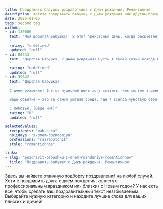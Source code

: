 ```yaml
---
title: Поздравить бабушку разработчика c Днем рождения. Романтичное
description: Хотите поздравить бабушку c Днем рождения или другим праздником? Наш ИИ создаст незабываемое поздравление, а вы обязательно выделитесь среди других.  
date: 2025-01-05
tags: second tag
wishes:
- id: 130686
  text: "Моя дорогая Бабушка!  В этот прекрасный день, когда расцветает всё вокруг, как и твоя душа, я хочу поздравить тебя с Днём рождения!  Пусть твоя жизнь будет такой же тёплой и уютной, как лучшие семейные вечера, наполненные любовью и счастьем, подобно бесконечному коду, создающему прекрасную картину нашей жизни.  Я бесконечно люблю тебя и желаю тебе долгих лет, наполненных радостью и здоровьем!
  "
  rating: "undefined"
  updated: "null"
- id: 80333
  text: "Дорогая Бабушка, с Днем рождения! Пусть в твоей жизни всегда будет место для новых открытий, как в твоей работе разработчика. Пусть твои творения приносят радость и пользу, а ты сама остаешься такой же молодой душой, полной энергии и вдохновения! 💖
  "
  rating: "undefined"
  updated: "null"
- id: 39642
  text: "Дорогая бабушка!
  
  С днем рождения! В этот чудесный день хочу сказать, как сильно я ценю вашу мудрость и тепло. Вы — яркий проект в нашей жизни, созданный с любовью и заботой. Каждый ваш совет словно идеальный код, который помогает мне находить решения в самых сложных ситуациях.
  
  Ваши объятия — это та самая уютная среда, где я всегда чувствую себя комфортно и защищённо. Пускай в вашем сердце будет всегда место для радости, а в жизни — побольше ярких мгновений. Вы — настоящий разработчик счастья в нашей семье!
  
  С любовью, [Ваше имя]"
  rating: "0"
  updated: "null"

selectedValues:
  recipients: "babushku"
  holidays: "s-dnem-rozhdeniya"
  professions: "razrabotchik"
  style: "romantichnoe"

links:
- slug: "pozdravit-babushku-s-dnem-rozhdeniya-romantichnoe"
  title: "Поздравить бабушку c Днем рождения. Романтичное"
---
```


Здесь вы найдете отличную подборку поздравлений на любой случай. 
Хотите поздравить друга с днём рождения, коллегу с профессиональным праздником или близких с Новым годом? У нас есть всё, чтобы сделать ваш поздравительный текст незабываемым. Выбирайте нужную категорию и находите лучшие слова для ваших близких и друзей!
